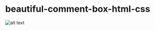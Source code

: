 # beautiful-comment-box-html-css
![alt text](https://github.com/mamarezahashamdar/beautiful-comment-box-html-css/master/screencapture-127-0-0-1-5500-index-html-2023-09-15-18_01_25.png?raw=true)
